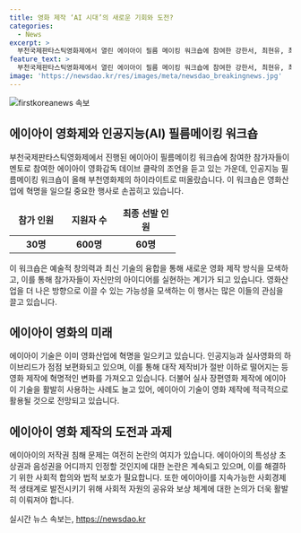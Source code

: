 ```yaml
---
title: 영화 제작 ‘AI 시대’의 새로운 기회와 도전?
categories:
  - News
excerpt: >
  부천국제판타스틱영화제에서 열린 에이아이 필름 메이킹 워크숍에 참여한 강한서, 최현유, 최영은씨 등 16팀 60명의 참가자들이 데이브 클락의 멘토링을 받았다. 이들은 이미지 생성을 위한 명령어 입력에 어려움을 겪으며 논의를 벌였고, 클락은 1년 안에 장편 영화가 나올 것이라고 전망했다. 또한, 에이아이가 영화 산업을 바꿀 것으로 예상되며, 최근에는 할리우드에서도 에이아이 기술이 실사 장편영화에 활용되는 사례가 늘고 있다. 하지만, 에이아이의 저작권 침해 문제에 대한 논란도 여전히 존재하고 있다.
feature_text: >
  부천국제판타스틱영화제에서 열린 에이아이 필름 메이킹 워크숍에 참여한 강한서, 최현유, 최영은씨 등 16팀 60명의 참가자들이 데이브 클락의 멘토링을 받았다. 이들은 이미지 생성을 위한 명령어 입력에 어려움을 겪으며 논의를 벌였고, 클락은 1년 안에 장편 영화가 나올 것이라고 전망했다. 또한, 에이아이가 영화 산업을 바꿀 것으로 예상되며, 최근에는 할리우드에서도 에이아이 기술이 실사 장편영화에 활용되는 사례가 늘고 있다. 하지만, 에이아이의 저작권 침해 문제에 대한 논란도 여전히 존재하고 있다.
image: 'https://newsdao.kr/res/images/meta/newsdao_breakingnews.jpg'
---
```


<p><img src="https://newsdao.kr/res/images/meta/newsdao_breakingnews.jpg" alt="firstkoreanews 속보" /></p>

<h2 data-ke-size="size26">에이아이 영화제와 인공지능(AI) 필름메이킹 워크숍</h2>

<p data-ke-size="size16">부천국제판타스틱영화제에서 진행된 에이아이 필름메이킹 워크숍에 참여한 참가자들이 멘토로 참여한 에이아이 영화감독 데이브 클락의 조언을 듣고 있는 가운데, 인공지능 필름메이킹 워크숍이 올해 부천영화제의 하이라이트로 떠올랐습니다. 이 워크숍은 영화산업에 혁명을 일으킬 중요한 행사로 손꼽히고 있습니다.</p>

<table>
    <thead>
        <tr>
            <td style="text-align: center; width: 79px;"><b>참가 인원</b></td>
            <td style="text-align: center; width: 79px;"><b>지원자 수</b></td>
            <td style="text-align: center; width: 91px;"><b>최종 선발 인원</b></td>
        </tr>
    </thead>
    <tbody>
        <tr>
            <td style="text-align: center; height: 17px;"><b>30명</b></td>
            <td style="text-align: center; height: 17px;"><b>600명</b></td>
            <td style="text-align: center; height: 17px;"><b>60명</b></td>
        </tr>
    </tbody>
</table>

<p data-ke-size="size16">이 워크숍은 예술적 창의력과 최신 기술의 융합을 통해 새로운 영화 제작 방식을 모색하고, 이를 통해 참가자들이 자신만의 아이디어를 실현하는 계기가 되고 있습니다. 영화산업을 더 나은 방향으로 이끌 수 있는 가능성을 모색하는 이 행사는 많은 이들의 관심을 끌고 있습니다.</p>

<h2 data-ke-size="size26">에이아이 영화의 미래</h2>

<p data-ke-size="size16">에이아이 기술은 이미 영화산업에 혁명을 일으키고 있습니다. 인공지능과 실사영화의 하이브리드가 점점 보편화되고 있으며, 이를 통해 대작 제작비가 절반 이하로 떨어지는 등 영화 제작에 혁명적인 변화를 가져오고 있습니다. 더불어 실사 장편영화 제작에 에이아이 기술을 활발히 사용하는 사례도 늘고 있어, 에이아이 기술이 영화 제작에 적극적으로 활용될 것으로 전망되고 있습니다.</p>

<h2 data-ke-size="size26">에이아이 영화 제작의 도전과 과제</h2>

<p data-ke-size="size16">에이아이의 저작권 침해 문제는 여전히 논란의 여지가 있습니다. 에이아이의 특성상 초상권과 음성권을 어디까지 인정할 것인지에 대한 논란은 계속되고 있으며, 이를 해결하기 위한 사회적 합의와 법적 보호가 필요합니다. 또한 에이아이를 지속가능한 사회경제적 생태계로 발전시키기 위해 사회적 자원의 공유와 보상 체계에 대한 논의가 더욱 활발히 이뤄져야 합니다.</p>
실시간 뉴스 속보는, <a href="https://newsdao.kr" rel="dofollow">https://newsdao.kr</a>



